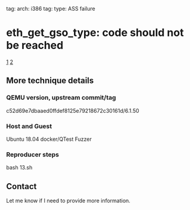 tag: arch: i386
tag: type: ASS failure

# eth_get_gso_type: code should not be reached

[1](https://yhbt.net/lore/all/38575304-e5ff-c93e-c1e8-997d4148e579@redhat.com/T/)
[2](https://access.redhat.com/security/cve/cve-2020-27617)

## More technique details

### QEMU version, upstream commit/tag
c52d69e7dbaaed0ffdef8125e79218672c30161d/6.1.50

### Host and Guest
Ubuntu 18.04 docker/QTest Fuzzer

### Reproducer steps

bash 13.sh
## Contact

Let me know if I need to provide more information.

